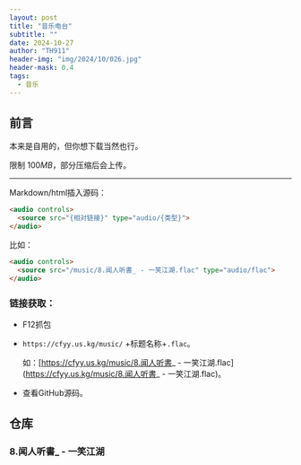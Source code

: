 ```yaml
---
layout: post
title: "音乐电台"
subtitle: ""
date: 2024-10-27
author: "TH911"
header-img: "img/2024/10/026.jpg"
header-mask: 0.4
tags:
  - 音乐
---
```


## 前言

本来是自用的，但你想下载当然也行。

限制 $100MB$，部分压缩后会上传。

***

Markdown/html插入源码：

```html
<audio controls>
  <source src="{相对链接}" type="audio/{类型}">
</audio>
```

比如：

```html
<audio controls>
  <source src="/music/8.闻人听書_ - 一笑江湖.flac" type="audio/flac">
</audio>
```

### 链接获取：

* F12抓包

* `https://cfyy.us.kg/music/` +标题名称+`.flac`。

  如：[https://cfyy.us.kg/music/8.闻人听書_ - 一笑江湖.flac](https://cfyy.us.kg/music/8.闻人听書_ - 一笑江湖.flac)。

* 查看GitHub源码。

## 仓库

### 8.闻人听書_ - 一笑江湖

<audio src="https://cfyy.us.kg/music/8.闻人听書_ - 一笑江湖.flac"></audio>

